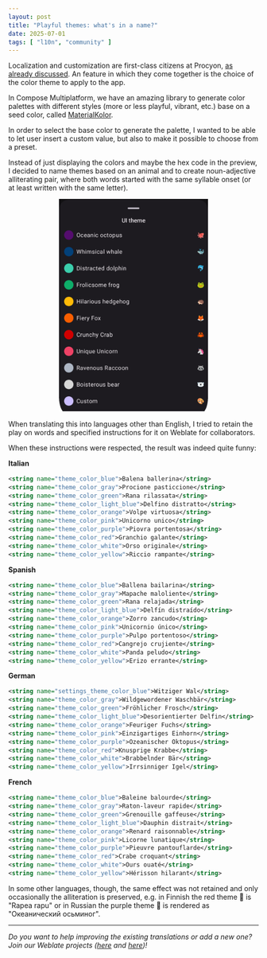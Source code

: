 ```yaml
---
layout: post
title: "Playful themes: what's in a name?"
date: 2025-07-01
tags: [ "l10n", "community" ]
---
```


Localization and customization are first-class citizens at
Procyon, [as already discussed](2025-06-20-i10n-and-l10n-challenges.md). An feature in which they
come together is the choice of the color theme to apply to the app.

In Compose Multiplatform, we have an amazing library to generate color palettes with different
styles (more or less playful, vibrant, etc.) base on a seed color,
called [MaterialKolor](https://github.com/jordond/MaterialKolor).

In order to select the base color to generate the palette, I wanted to be able to let user insert a
custom value, but also to make it possible to choose from a preset.

Instead of just displaying the colors and maybe the hex code in the preview, I decided to name
themes based on an animal and to create noun-adjective alliterating pair, where both words started
with the same syllable onset (or at least written with the same letter).

<div align="center">
    <img src="../assets/images/theme_bottom_sheet.png" width="300" />
</div>

When translating this into languages other than English, I tried to retain the play on words and
specified instructions for it on Weblate for collaborators.

When these instructions were respected, the result was indeed quite funny:

**Italian**
```xml
<string name="theme_color_blue">Balena ballerina</string>
<string name="theme_color_gray">Procione pasticcione</string>
<string name="theme_color_green">Rana rilassata</string>
<string name="theme_color_light_blue">Delfino distratto</string>
<string name="theme_color_orange">Volpe virtuosa</string>
<string name="theme_color_pink">Unicorno unico</string>
<string name="theme_color_purple">Piovra portentosa</string>
<string name="theme_color_red">Granchio galante</string>
<string name="theme_color_white">Orso originale</string>
<string name="theme_color_yellow">Riccio rampante</string>
```

**Spanish**
```xml
<string name="theme_color_blue">Ballena bailarina</string>
<string name="theme_color_gray">Mapache maloliente</string>
<string name="theme_color_green">Rana relajada</string>
<string name="theme_color_light_blue">Delfín distraído</string>
<string name="theme_color_orange">Zorro zancudo</string>
<string name="theme_color_pink">Unicornio único</string>
<string name="theme_color_purple">Pulpo portentoso</string>
<string name="theme_color_red">Cangrejo crujiente</string>
<string name="theme_color_white">Panda peludo</string>
<string name="theme_color_yellow">Erizo errante</string>
```

**German**
```xml
<string name="settings_theme_color_blue">Witziger Wal</string>
<string name="theme_color_gray">Wildgewordener Waschbär</string>
<string name="theme_color_green">Fröhlicher Frosch</string>
<string name="theme_color_light_blue">Desorientierter Delfin</string>
<string name="theme_color_orange">Feuriger Fuchs</string>
<string name="theme_color_pink">Einzigartiges Einhorn</string>
<string name="theme_color_purple">Ozeanischer Oktopus</string>
<string name="theme_color_red">Knusprige Krabbe</string>
<string name="theme_color_white">Brabbelnder Bär</string>
<string name="theme_color_yellow">Irrsinniger Igel</string>
```

**French**
```xml
<string name="theme_color_blue">Baleine balourde</string>
<string name="theme_color_gray">Raton-laveur rapide</string>
<string name="theme_color_green">Grenouille gaffeuse</string>
<string name="theme_color_light_blue">Dauphin distrait</string>
<string name="theme_color_orange">Renard raisonnable</string>
<string name="theme_color_pink">Licorne lunatique</string>
<string name="theme_color_purple">Pieuvre pantouflarde</string>
<string name="theme_color_red">Crabe croquant</string>
<string name="theme_color_white">Ours ouaté</string>
<string name="theme_color_yellow">Hérisson hilarant</string>
```

In some other languages, though, the same effect was not retained and only occasionally the
alliteration is preserved, e.g. in Finnish the red theme 🦀 is "Rapea rapu" or in Russian the purple 
theme 🐙 is rendered as "Океанический осьминог".

---

_Do you want to help improving the existing translations or add a new one? Join our Weblate projects
([here](https://hosted.weblate.org/engage/raccoonforlemmy) and [here](https://hosted.weblate.org/engage/raccoonforfriendica))!_
